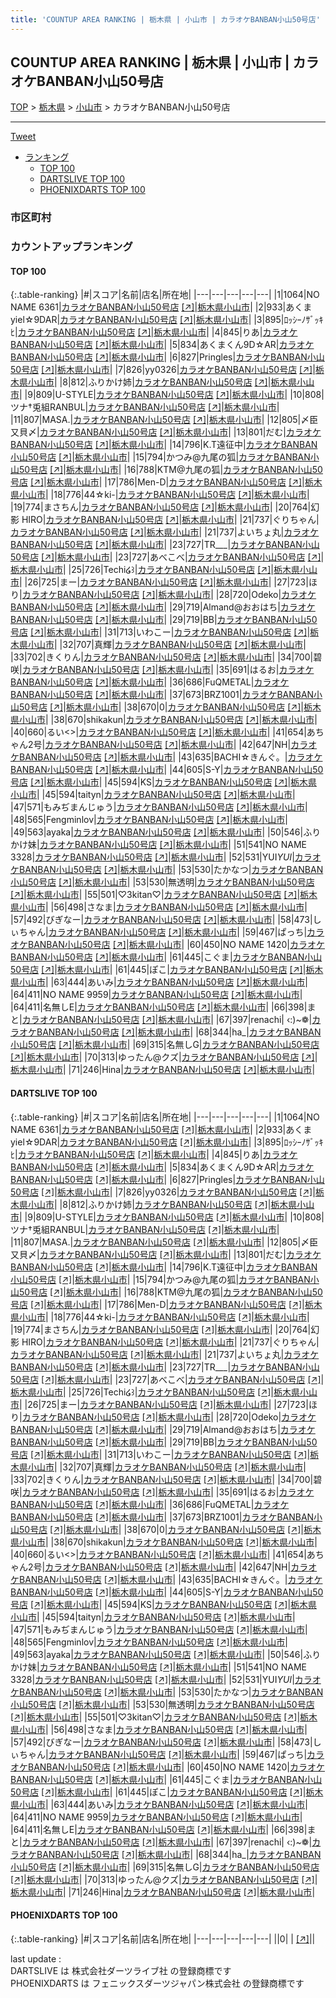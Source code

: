 ```yaml
---
title: 'COUNTUP AREA RANKING | 栃木県 | 小山市 | カラオケBANBAN小山50号店'
---
```

## COUNTUP AREA RANKING | 栃木県 | 小山市 | カラオケBANBAN小山50号店

[TOP](/darts/rank/) > [栃木県](/darts/rank/栃木県/) > [小山市](/darts/rank/栃木県/小山市/) > カラオケBANBAN小山50号店

___

<a href="https://twitter.com/share?ref_src=twsrc%5Etfw" data-text="COUNTUP AREA RANKING | 栃木県小山市カラオケBANBAN小山50号店" class="twitter-share-button" data-hashtags="DARTSLIVE,PHOENIXDARTS,darts,ダーツ" data-show-count="false">Tweet</a>

* [ランキング](#カウントアップランキング)
    * [TOP 100](#top-100)
    * [DARTSLIVE TOP 100](#dartslive-top-100)
    * [PHOENIXDARTS TOP 100](#phoenixdarts-top-100)

### 市区町村

<ul>

</ul>

### カウントアップランキング

#### TOP 100



{:.table-ranking}
|#|スコア|名前|店名|所在地|
|---|---|---|---|---|
|1|1064|<span class="rank-name-dl">NO NAME 6361</span>|<a href="/darts/rank/shops/84415a34a212d44f0d9b047a20a7ba1e.html">カラオケBANBAN小山50号店</a> <a href="https://search.dartslive.com/jp/shop/84415a34a212d44f0d9b047a20a7ba1e">[↗]</a>|<a href="/darts/rank/栃木県/小山市">栃木県小山市</a>|
|2|933|<span class="rank-name-dl">あくまyiel☆9DAR</span>|<a href="/darts/rank/shops/84415a34a212d44f0d9b047a20a7ba1e.html">カラオケBANBAN小山50号店</a> <a href="https://search.dartslive.com/jp/shop/84415a34a212d44f0d9b047a20a7ba1e">[↗]</a>|<a href="/darts/rank/栃木県/小山市">栃木県小山市</a>|
|3|895|<span class="rank-name-dl">ﾛｯｼｰﾉｻﾞｯｷﾋ</span>|<a href="/darts/rank/shops/84415a34a212d44f0d9b047a20a7ba1e.html">カラオケBANBAN小山50号店</a> <a href="https://search.dartslive.com/jp/shop/84415a34a212d44f0d9b047a20a7ba1e">[↗]</a>|<a href="/darts/rank/栃木県/小山市">栃木県小山市</a>|
|4|845|<span class="rank-name-dl">りあ</span>|<a href="/darts/rank/shops/84415a34a212d44f0d9b047a20a7ba1e.html">カラオケBANBAN小山50号店</a> <a href="https://search.dartslive.com/jp/shop/84415a34a212d44f0d9b047a20a7ba1e">[↗]</a>|<a href="/darts/rank/栃木県/小山市">栃木県小山市</a>|
|5|834|<span class="rank-name-dl">あくまくん9D☆AR</span>|<a href="/darts/rank/shops/84415a34a212d44f0d9b047a20a7ba1e.html">カラオケBANBAN小山50号店</a> <a href="https://search.dartslive.com/jp/shop/84415a34a212d44f0d9b047a20a7ba1e">[↗]</a>|<a href="/darts/rank/栃木県/小山市">栃木県小山市</a>|
|6|827|<span class="rank-name-dl">Pringles</span>|<a href="/darts/rank/shops/84415a34a212d44f0d9b047a20a7ba1e.html">カラオケBANBAN小山50号店</a> <a href="https://search.dartslive.com/jp/shop/84415a34a212d44f0d9b047a20a7ba1e">[↗]</a>|<a href="/darts/rank/栃木県/小山市">栃木県小山市</a>|
|7|826|<span class="rank-name-dl">yy0326</span>|<a href="/darts/rank/shops/84415a34a212d44f0d9b047a20a7ba1e.html">カラオケBANBAN小山50号店</a> <a href="https://search.dartslive.com/jp/shop/84415a34a212d44f0d9b047a20a7ba1e">[↗]</a>|<a href="/darts/rank/栃木県/小山市">栃木県小山市</a>|
|8|812|<span class="rank-name-dl">ふりかけ姉</span>|<a href="/darts/rank/shops/84415a34a212d44f0d9b047a20a7ba1e.html">カラオケBANBAN小山50号店</a> <a href="https://search.dartslive.com/jp/shop/84415a34a212d44f0d9b047a20a7ba1e">[↗]</a>|<a href="/darts/rank/栃木県/小山市">栃木県小山市</a>|
|9|809|<span class="rank-name-dl">U-STYLE</span>|<a href="/darts/rank/shops/84415a34a212d44f0d9b047a20a7ba1e.html">カラオケBANBAN小山50号店</a> <a href="https://search.dartslive.com/jp/shop/84415a34a212d44f0d9b047a20a7ba1e">[↗]</a>|<a href="/darts/rank/栃木県/小山市">栃木県小山市</a>|
|10|808|<span class="rank-name-dl">ツナ†兎組RANBUL</span>|<a href="/darts/rank/shops/84415a34a212d44f0d9b047a20a7ba1e.html">カラオケBANBAN小山50号店</a> <a href="https://search.dartslive.com/jp/shop/84415a34a212d44f0d9b047a20a7ba1e">[↗]</a>|<a href="/darts/rank/栃木県/小山市">栃木県小山市</a>|
|11|807|<span class="rank-name-dl">MASA.</span>|<a href="/darts/rank/shops/84415a34a212d44f0d9b047a20a7ba1e.html">カラオケBANBAN小山50号店</a> <a href="https://search.dartslive.com/jp/shop/84415a34a212d44f0d9b047a20a7ba1e">[↗]</a>|<a href="/darts/rank/栃木県/小山市">栃木県小山市</a>|
|12|805|<span class="rank-name-dl">〆臣又貝〆</span>|<a href="/darts/rank/shops/84415a34a212d44f0d9b047a20a7ba1e.html">カラオケBANBAN小山50号店</a> <a href="https://search.dartslive.com/jp/shop/84415a34a212d44f0d9b047a20a7ba1e">[↗]</a>|<a href="/darts/rank/栃木県/小山市">栃木県小山市</a>|
|13|801|<span class="rank-name-dl">だむ</span>|<a href="/darts/rank/shops/84415a34a212d44f0d9b047a20a7ba1e.html">カラオケBANBAN小山50号店</a> <a href="https://search.dartslive.com/jp/shop/84415a34a212d44f0d9b047a20a7ba1e">[↗]</a>|<a href="/darts/rank/栃木県/小山市">栃木県小山市</a>|
|14|796|<span class="rank-name-dl">K.T遠征中</span>|<a href="/darts/rank/shops/84415a34a212d44f0d9b047a20a7ba1e.html">カラオケBANBAN小山50号店</a> <a href="https://search.dartslive.com/jp/shop/84415a34a212d44f0d9b047a20a7ba1e">[↗]</a>|<a href="/darts/rank/栃木県/小山市">栃木県小山市</a>|
|15|794|<span class="rank-name-dl">かつみ@九尾の狐</span>|<a href="/darts/rank/shops/84415a34a212d44f0d9b047a20a7ba1e.html">カラオケBANBAN小山50号店</a> <a href="https://search.dartslive.com/jp/shop/84415a34a212d44f0d9b047a20a7ba1e">[↗]</a>|<a href="/darts/rank/栃木県/小山市">栃木県小山市</a>|
|16|788|<span class="rank-name-dl">KTM@九尾の狐</span>|<a href="/darts/rank/shops/84415a34a212d44f0d9b047a20a7ba1e.html">カラオケBANBAN小山50号店</a> <a href="https://search.dartslive.com/jp/shop/84415a34a212d44f0d9b047a20a7ba1e">[↗]</a>|<a href="/darts/rank/栃木県/小山市">栃木県小山市</a>|
|17|786|<span class="rank-name-dl">Men-D</span>|<a href="/darts/rank/shops/84415a34a212d44f0d9b047a20a7ba1e.html">カラオケBANBAN小山50号店</a> <a href="https://search.dartslive.com/jp/shop/84415a34a212d44f0d9b047a20a7ba1e">[↗]</a>|<a href="/darts/rank/栃木県/小山市">栃木県小山市</a>|
|18|776|<span class="rank-name-dl">44☆ki-</span>|<a href="/darts/rank/shops/84415a34a212d44f0d9b047a20a7ba1e.html">カラオケBANBAN小山50号店</a> <a href="https://search.dartslive.com/jp/shop/84415a34a212d44f0d9b047a20a7ba1e">[↗]</a>|<a href="/darts/rank/栃木県/小山市">栃木県小山市</a>|
|19|774|<span class="rank-name-dl">まさちん</span>|<a href="/darts/rank/shops/84415a34a212d44f0d9b047a20a7ba1e.html">カラオケBANBAN小山50号店</a> <a href="https://search.dartslive.com/jp/shop/84415a34a212d44f0d9b047a20a7ba1e">[↗]</a>|<a href="/darts/rank/栃木県/小山市">栃木県小山市</a>|
|20|764|<span class="rank-name-dl">幻影 HIRO</span>|<a href="/darts/rank/shops/84415a34a212d44f0d9b047a20a7ba1e.html">カラオケBANBAN小山50号店</a> <a href="https://search.dartslive.com/jp/shop/84415a34a212d44f0d9b047a20a7ba1e">[↗]</a>|<a href="/darts/rank/栃木県/小山市">栃木県小山市</a>|
|21|737|<span class="rank-name-dl">ぐりちゃん</span>|<a href="/darts/rank/shops/84415a34a212d44f0d9b047a20a7ba1e.html">カラオケBANBAN小山50号店</a> <a href="https://search.dartslive.com/jp/shop/84415a34a212d44f0d9b047a20a7ba1e">[↗]</a>|<a href="/darts/rank/栃木県/小山市">栃木県小山市</a>|
|21|737|<span class="rank-name-dl">よいちょ丸</span>|<a href="/darts/rank/shops/84415a34a212d44f0d9b047a20a7ba1e.html">カラオケBANBAN小山50号店</a> <a href="https://search.dartslive.com/jp/shop/84415a34a212d44f0d9b047a20a7ba1e">[↗]</a>|<a href="/darts/rank/栃木県/小山市">栃木県小山市</a>|
|23|727|<span class="rank-name-dl">TR___</span>|<a href="/darts/rank/shops/84415a34a212d44f0d9b047a20a7ba1e.html">カラオケBANBAN小山50号店</a> <a href="https://search.dartslive.com/jp/shop/84415a34a212d44f0d9b047a20a7ba1e">[↗]</a>|<a href="/darts/rank/栃木県/小山市">栃木県小山市</a>|
|23|727|<span class="rank-name-dl">あべこべ</span>|<a href="/darts/rank/shops/84415a34a212d44f0d9b047a20a7ba1e.html">カラオケBANBAN小山50号店</a> <a href="https://search.dartslive.com/jp/shop/84415a34a212d44f0d9b047a20a7ba1e">[↗]</a>|<a href="/darts/rank/栃木県/小山市">栃木県小山市</a>|
|25|726|<span class="rank-name-dl">Techi໒꒱</span>|<a href="/darts/rank/shops/84415a34a212d44f0d9b047a20a7ba1e.html">カラオケBANBAN小山50号店</a> <a href="https://search.dartslive.com/jp/shop/84415a34a212d44f0d9b047a20a7ba1e">[↗]</a>|<a href="/darts/rank/栃木県/小山市">栃木県小山市</a>|
|26|725|<span class="rank-name-dl">まー</span>|<a href="/darts/rank/shops/84415a34a212d44f0d9b047a20a7ba1e.html">カラオケBANBAN小山50号店</a> <a href="https://search.dartslive.com/jp/shop/84415a34a212d44f0d9b047a20a7ba1e">[↗]</a>|<a href="/darts/rank/栃木県/小山市">栃木県小山市</a>|
|27|723|<span class="rank-name-dl">ほり</span>|<a href="/darts/rank/shops/84415a34a212d44f0d9b047a20a7ba1e.html">カラオケBANBAN小山50号店</a> <a href="https://search.dartslive.com/jp/shop/84415a34a212d44f0d9b047a20a7ba1e">[↗]</a>|<a href="/darts/rank/栃木県/小山市">栃木県小山市</a>|
|28|720|<span class="rank-name-dl">Odeko</span>|<a href="/darts/rank/shops/84415a34a212d44f0d9b047a20a7ba1e.html">カラオケBANBAN小山50号店</a> <a href="https://search.dartslive.com/jp/shop/84415a34a212d44f0d9b047a20a7ba1e">[↗]</a>|<a href="/darts/rank/栃木県/小山市">栃木県小山市</a>|
|29|719|<span class="rank-name-dl">Almand@おおはち</span>|<a href="/darts/rank/shops/84415a34a212d44f0d9b047a20a7ba1e.html">カラオケBANBAN小山50号店</a> <a href="https://search.dartslive.com/jp/shop/84415a34a212d44f0d9b047a20a7ba1e">[↗]</a>|<a href="/darts/rank/栃木県/小山市">栃木県小山市</a>|
|29|719|<span class="rank-name-dl">BB</span>|<a href="/darts/rank/shops/84415a34a212d44f0d9b047a20a7ba1e.html">カラオケBANBAN小山50号店</a> <a href="https://search.dartslive.com/jp/shop/84415a34a212d44f0d9b047a20a7ba1e">[↗]</a>|<a href="/darts/rank/栃木県/小山市">栃木県小山市</a>|
|31|713|<span class="rank-name-dl">いわこー</span>|<a href="/darts/rank/shops/84415a34a212d44f0d9b047a20a7ba1e.html">カラオケBANBAN小山50号店</a> <a href="https://search.dartslive.com/jp/shop/84415a34a212d44f0d9b047a20a7ba1e">[↗]</a>|<a href="/darts/rank/栃木県/小山市">栃木県小山市</a>|
|32|707|<span class="rank-name-dl">真輝</span>|<a href="/darts/rank/shops/84415a34a212d44f0d9b047a20a7ba1e.html">カラオケBANBAN小山50号店</a> <a href="https://search.dartslive.com/jp/shop/84415a34a212d44f0d9b047a20a7ba1e">[↗]</a>|<a href="/darts/rank/栃木県/小山市">栃木県小山市</a>|
|33|702|<span class="rank-name-dl">きくりん</span>|<a href="/darts/rank/shops/84415a34a212d44f0d9b047a20a7ba1e.html">カラオケBANBAN小山50号店</a> <a href="https://search.dartslive.com/jp/shop/84415a34a212d44f0d9b047a20a7ba1e">[↗]</a>|<a href="/darts/rank/栃木県/小山市">栃木県小山市</a>|
|34|700|<span class="rank-name-dl">碧咲</span>|<a href="/darts/rank/shops/84415a34a212d44f0d9b047a20a7ba1e.html">カラオケBANBAN小山50号店</a> <a href="https://search.dartslive.com/jp/shop/84415a34a212d44f0d9b047a20a7ba1e">[↗]</a>|<a href="/darts/rank/栃木県/小山市">栃木県小山市</a>|
|35|691|<span class="rank-name-dl">はるお</span>|<a href="/darts/rank/shops/84415a34a212d44f0d9b047a20a7ba1e.html">カラオケBANBAN小山50号店</a> <a href="https://search.dartslive.com/jp/shop/84415a34a212d44f0d9b047a20a7ba1e">[↗]</a>|<a href="/darts/rank/栃木県/小山市">栃木県小山市</a>|
|36|686|<span class="rank-name-dl">FuQMETAL</span>|<a href="/darts/rank/shops/84415a34a212d44f0d9b047a20a7ba1e.html">カラオケBANBAN小山50号店</a> <a href="https://search.dartslive.com/jp/shop/84415a34a212d44f0d9b047a20a7ba1e">[↗]</a>|<a href="/darts/rank/栃木県/小山市">栃木県小山市</a>|
|37|673|<span class="rank-name-dl">BRZ1001</span>|<a href="/darts/rank/shops/84415a34a212d44f0d9b047a20a7ba1e.html">カラオケBANBAN小山50号店</a> <a href="https://search.dartslive.com/jp/shop/84415a34a212d44f0d9b047a20a7ba1e">[↗]</a>|<a href="/darts/rank/栃木県/小山市">栃木県小山市</a>|
|38|670|<span class="rank-name-dl">0</span>|<a href="/darts/rank/shops/84415a34a212d44f0d9b047a20a7ba1e.html">カラオケBANBAN小山50号店</a> <a href="https://search.dartslive.com/jp/shop/84415a34a212d44f0d9b047a20a7ba1e">[↗]</a>|<a href="/darts/rank/栃木県/小山市">栃木県小山市</a>|
|38|670|<span class="rank-name-dl">shikakun</span>|<a href="/darts/rank/shops/84415a34a212d44f0d9b047a20a7ba1e.html">カラオケBANBAN小山50号店</a> <a href="https://search.dartslive.com/jp/shop/84415a34a212d44f0d9b047a20a7ba1e">[↗]</a>|<a href="/darts/rank/栃木県/小山市">栃木県小山市</a>|
|40|660|<span class="rank-name-dl">るい&lt;&gt;</span>|<a href="/darts/rank/shops/84415a34a212d44f0d9b047a20a7ba1e.html">カラオケBANBAN小山50号店</a> <a href="https://search.dartslive.com/jp/shop/84415a34a212d44f0d9b047a20a7ba1e">[↗]</a>|<a href="/darts/rank/栃木県/小山市">栃木県小山市</a>|
|41|654|<span class="rank-name-dl">あちゃん2号</span>|<a href="/darts/rank/shops/84415a34a212d44f0d9b047a20a7ba1e.html">カラオケBANBAN小山50号店</a> <a href="https://search.dartslive.com/jp/shop/84415a34a212d44f0d9b047a20a7ba1e">[↗]</a>|<a href="/darts/rank/栃木県/小山市">栃木県小山市</a>|
|42|647|<span class="rank-name-dl">NH</span>|<a href="/darts/rank/shops/84415a34a212d44f0d9b047a20a7ba1e.html">カラオケBANBAN小山50号店</a> <a href="https://search.dartslive.com/jp/shop/84415a34a212d44f0d9b047a20a7ba1e">[↗]</a>|<a href="/darts/rank/栃木県/小山市">栃木県小山市</a>|
|43|635|<span class="rank-name-dl">BACHI☆きんぐ。</span>|<a href="/darts/rank/shops/84415a34a212d44f0d9b047a20a7ba1e.html">カラオケBANBAN小山50号店</a> <a href="https://search.dartslive.com/jp/shop/84415a34a212d44f0d9b047a20a7ba1e">[↗]</a>|<a href="/darts/rank/栃木県/小山市">栃木県小山市</a>|
|44|605|<span class="rank-name-dl">S-Y</span>|<a href="/darts/rank/shops/84415a34a212d44f0d9b047a20a7ba1e.html">カラオケBANBAN小山50号店</a> <a href="https://search.dartslive.com/jp/shop/84415a34a212d44f0d9b047a20a7ba1e">[↗]</a>|<a href="/darts/rank/栃木県/小山市">栃木県小山市</a>|
|45|594|<span class="rank-name-dl">KS</span>|<a href="/darts/rank/shops/84415a34a212d44f0d9b047a20a7ba1e.html">カラオケBANBAN小山50号店</a> <a href="https://search.dartslive.com/jp/shop/84415a34a212d44f0d9b047a20a7ba1e">[↗]</a>|<a href="/darts/rank/栃木県/小山市">栃木県小山市</a>|
|45|594|<span class="rank-name-dl">taityn</span>|<a href="/darts/rank/shops/84415a34a212d44f0d9b047a20a7ba1e.html">カラオケBANBAN小山50号店</a> <a href="https://search.dartslive.com/jp/shop/84415a34a212d44f0d9b047a20a7ba1e">[↗]</a>|<a href="/darts/rank/栃木県/小山市">栃木県小山市</a>|
|47|571|<span class="rank-name-dl">もみぢまんじゅう</span>|<a href="/darts/rank/shops/84415a34a212d44f0d9b047a20a7ba1e.html">カラオケBANBAN小山50号店</a> <a href="https://search.dartslive.com/jp/shop/84415a34a212d44f0d9b047a20a7ba1e">[↗]</a>|<a href="/darts/rank/栃木県/小山市">栃木県小山市</a>|
|48|565|<span class="rank-name-dl">Fengminlov</span>|<a href="/darts/rank/shops/84415a34a212d44f0d9b047a20a7ba1e.html">カラオケBANBAN小山50号店</a> <a href="https://search.dartslive.com/jp/shop/84415a34a212d44f0d9b047a20a7ba1e">[↗]</a>|<a href="/darts/rank/栃木県/小山市">栃木県小山市</a>|
|49|563|<span class="rank-name-dl">ayaka</span>|<a href="/darts/rank/shops/84415a34a212d44f0d9b047a20a7ba1e.html">カラオケBANBAN小山50号店</a> <a href="https://search.dartslive.com/jp/shop/84415a34a212d44f0d9b047a20a7ba1e">[↗]</a>|<a href="/darts/rank/栃木県/小山市">栃木県小山市</a>|
|50|546|<span class="rank-name-dl">ふりかけ妹</span>|<a href="/darts/rank/shops/84415a34a212d44f0d9b047a20a7ba1e.html">カラオケBANBAN小山50号店</a> <a href="https://search.dartslive.com/jp/shop/84415a34a212d44f0d9b047a20a7ba1e">[↗]</a>|<a href="/darts/rank/栃木県/小山市">栃木県小山市</a>|
|51|541|<span class="rank-name-dl">NO NAME 3328</span>|<a href="/darts/rank/shops/84415a34a212d44f0d9b047a20a7ba1e.html">カラオケBANBAN小山50号店</a> <a href="https://search.dartslive.com/jp/shop/84415a34a212d44f0d9b047a20a7ba1e">[↗]</a>|<a href="/darts/rank/栃木県/小山市">栃木県小山市</a>|
|52|531|<span class="rank-name-dl">YUI*YUI*</span>|<a href="/darts/rank/shops/84415a34a212d44f0d9b047a20a7ba1e.html">カラオケBANBAN小山50号店</a> <a href="https://search.dartslive.com/jp/shop/84415a34a212d44f0d9b047a20a7ba1e">[↗]</a>|<a href="/darts/rank/栃木県/小山市">栃木県小山市</a>|
|53|530|<span class="rank-name-dl">たかなつ</span>|<a href="/darts/rank/shops/84415a34a212d44f0d9b047a20a7ba1e.html">カラオケBANBAN小山50号店</a> <a href="https://search.dartslive.com/jp/shop/84415a34a212d44f0d9b047a20a7ba1e">[↗]</a>|<a href="/darts/rank/栃木県/小山市">栃木県小山市</a>|
|53|530|<span class="rank-name-dl">無透明</span>|<a href="/darts/rank/shops/84415a34a212d44f0d9b047a20a7ba1e.html">カラオケBANBAN小山50号店</a> <a href="https://search.dartslive.com/jp/shop/84415a34a212d44f0d9b047a20a7ba1e">[↗]</a>|<a href="/darts/rank/栃木県/小山市">栃木県小山市</a>|
|55|501|<span class="rank-name-dl">♡3kitan♡</span>|<a href="/darts/rank/shops/84415a34a212d44f0d9b047a20a7ba1e.html">カラオケBANBAN小山50号店</a> <a href="https://search.dartslive.com/jp/shop/84415a34a212d44f0d9b047a20a7ba1e">[↗]</a>|<a href="/darts/rank/栃木県/小山市">栃木県小山市</a>|
|56|498|<span class="rank-name-dl">さなま</span>|<a href="/darts/rank/shops/84415a34a212d44f0d9b047a20a7ba1e.html">カラオケBANBAN小山50号店</a> <a href="https://search.dartslive.com/jp/shop/84415a34a212d44f0d9b047a20a7ba1e">[↗]</a>|<a href="/darts/rank/栃木県/小山市">栃木県小山市</a>|
|57|492|<span class="rank-name-dl">びぎなー</span>|<a href="/darts/rank/shops/84415a34a212d44f0d9b047a20a7ba1e.html">カラオケBANBAN小山50号店</a> <a href="https://search.dartslive.com/jp/shop/84415a34a212d44f0d9b047a20a7ba1e">[↗]</a>|<a href="/darts/rank/栃木県/小山市">栃木県小山市</a>|
|58|473|<span class="rank-name-dl">しぃちゃん</span>|<a href="/darts/rank/shops/84415a34a212d44f0d9b047a20a7ba1e.html">カラオケBANBAN小山50号店</a> <a href="https://search.dartslive.com/jp/shop/84415a34a212d44f0d9b047a20a7ba1e">[↗]</a>|<a href="/darts/rank/栃木県/小山市">栃木県小山市</a>|
|59|467|<span class="rank-name-dl">ぱっち</span>|<a href="/darts/rank/shops/84415a34a212d44f0d9b047a20a7ba1e.html">カラオケBANBAN小山50号店</a> <a href="https://search.dartslive.com/jp/shop/84415a34a212d44f0d9b047a20a7ba1e">[↗]</a>|<a href="/darts/rank/栃木県/小山市">栃木県小山市</a>|
|60|450|<span class="rank-name-dl">NO NAME 1420</span>|<a href="/darts/rank/shops/84415a34a212d44f0d9b047a20a7ba1e.html">カラオケBANBAN小山50号店</a> <a href="https://search.dartslive.com/jp/shop/84415a34a212d44f0d9b047a20a7ba1e">[↗]</a>|<a href="/darts/rank/栃木県/小山市">栃木県小山市</a>|
|61|445|<span class="rank-name-dl">こぐま</span>|<a href="/darts/rank/shops/84415a34a212d44f0d9b047a20a7ba1e.html">カラオケBANBAN小山50号店</a> <a href="https://search.dartslive.com/jp/shop/84415a34a212d44f0d9b047a20a7ba1e">[↗]</a>|<a href="/darts/rank/栃木県/小山市">栃木県小山市</a>|
|61|445|<span class="rank-name-dl">ぽこ</span>|<a href="/darts/rank/shops/84415a34a212d44f0d9b047a20a7ba1e.html">カラオケBANBAN小山50号店</a> <a href="https://search.dartslive.com/jp/shop/84415a34a212d44f0d9b047a20a7ba1e">[↗]</a>|<a href="/darts/rank/栃木県/小山市">栃木県小山市</a>|
|63|444|<span class="rank-name-dl">あいみ</span>|<a href="/darts/rank/shops/84415a34a212d44f0d9b047a20a7ba1e.html">カラオケBANBAN小山50号店</a> <a href="https://search.dartslive.com/jp/shop/84415a34a212d44f0d9b047a20a7ba1e">[↗]</a>|<a href="/darts/rank/栃木県/小山市">栃木県小山市</a>|
|64|411|<span class="rank-name-dl">NO NAME 9959</span>|<a href="/darts/rank/shops/84415a34a212d44f0d9b047a20a7ba1e.html">カラオケBANBAN小山50号店</a> <a href="https://search.dartslive.com/jp/shop/84415a34a212d44f0d9b047a20a7ba1e">[↗]</a>|<a href="/darts/rank/栃木県/小山市">栃木県小山市</a>|
|64|411|<span class="rank-name-dl">名無しE</span>|<a href="/darts/rank/shops/84415a34a212d44f0d9b047a20a7ba1e.html">カラオケBANBAN小山50号店</a> <a href="https://search.dartslive.com/jp/shop/84415a34a212d44f0d9b047a20a7ba1e">[↗]</a>|<a href="/darts/rank/栃木県/小山市">栃木県小山市</a>|
|66|398|<span class="rank-name-dl">まと</span>|<a href="/darts/rank/shops/84415a34a212d44f0d9b047a20a7ba1e.html">カラオケBANBAN小山50号店</a> <a href="https://search.dartslive.com/jp/shop/84415a34a212d44f0d9b047a20a7ba1e">[↗]</a>|<a href="/darts/rank/栃木県/小山市">栃木県小山市</a>|
|67|397|<span class="rank-name-dl">renachi&#124; ‹:)~❁</span>|<a href="/darts/rank/shops/84415a34a212d44f0d9b047a20a7ba1e.html">カラオケBANBAN小山50号店</a> <a href="https://search.dartslive.com/jp/shop/84415a34a212d44f0d9b047a20a7ba1e">[↗]</a>|<a href="/darts/rank/栃木県/小山市">栃木県小山市</a>|
|68|344|<span class="rank-name-dl">ha_</span>|<a href="/darts/rank/shops/84415a34a212d44f0d9b047a20a7ba1e.html">カラオケBANBAN小山50号店</a> <a href="https://search.dartslive.com/jp/shop/84415a34a212d44f0d9b047a20a7ba1e">[↗]</a>|<a href="/darts/rank/栃木県/小山市">栃木県小山市</a>|
|69|315|<span class="rank-name-dl">名無しG</span>|<a href="/darts/rank/shops/84415a34a212d44f0d9b047a20a7ba1e.html">カラオケBANBAN小山50号店</a> <a href="https://search.dartslive.com/jp/shop/84415a34a212d44f0d9b047a20a7ba1e">[↗]</a>|<a href="/darts/rank/栃木県/小山市">栃木県小山市</a>|
|70|313|<span class="rank-name-dl">ゆったん@クズ</span>|<a href="/darts/rank/shops/84415a34a212d44f0d9b047a20a7ba1e.html">カラオケBANBAN小山50号店</a> <a href="https://search.dartslive.com/jp/shop/84415a34a212d44f0d9b047a20a7ba1e">[↗]</a>|<a href="/darts/rank/栃木県/小山市">栃木県小山市</a>|
|71|246|<span class="rank-name-dl">Hina</span>|<a href="/darts/rank/shops/84415a34a212d44f0d9b047a20a7ba1e.html">カラオケBANBAN小山50号店</a> <a href="https://search.dartslive.com/jp/shop/84415a34a212d44f0d9b047a20a7ba1e">[↗]</a>|<a href="/darts/rank/栃木県/小山市">栃木県小山市</a>|


#### DARTSLIVE TOP 100



{:.table-ranking}
|#|スコア|名前|店名|所在地|
|---|---|---|---|---|
|1|1064|<span class="rank-name-dl">NO NAME 6361</span>|<a href="/darts/rank/shops/84415a34a212d44f0d9b047a20a7ba1e.html">カラオケBANBAN小山50号店</a> <a href="https://search.dartslive.com/jp/shop/84415a34a212d44f0d9b047a20a7ba1e">[↗]</a>|<a href="/darts/rank/栃木県/小山市">栃木県小山市</a>|
|2|933|<span class="rank-name-dl">あくまyiel☆9DAR</span>|<a href="/darts/rank/shops/84415a34a212d44f0d9b047a20a7ba1e.html">カラオケBANBAN小山50号店</a> <a href="https://search.dartslive.com/jp/shop/84415a34a212d44f0d9b047a20a7ba1e">[↗]</a>|<a href="/darts/rank/栃木県/小山市">栃木県小山市</a>|
|3|895|<span class="rank-name-dl">ﾛｯｼｰﾉｻﾞｯｷﾋ</span>|<a href="/darts/rank/shops/84415a34a212d44f0d9b047a20a7ba1e.html">カラオケBANBAN小山50号店</a> <a href="https://search.dartslive.com/jp/shop/84415a34a212d44f0d9b047a20a7ba1e">[↗]</a>|<a href="/darts/rank/栃木県/小山市">栃木県小山市</a>|
|4|845|<span class="rank-name-dl">りあ</span>|<a href="/darts/rank/shops/84415a34a212d44f0d9b047a20a7ba1e.html">カラオケBANBAN小山50号店</a> <a href="https://search.dartslive.com/jp/shop/84415a34a212d44f0d9b047a20a7ba1e">[↗]</a>|<a href="/darts/rank/栃木県/小山市">栃木県小山市</a>|
|5|834|<span class="rank-name-dl">あくまくん9D☆AR</span>|<a href="/darts/rank/shops/84415a34a212d44f0d9b047a20a7ba1e.html">カラオケBANBAN小山50号店</a> <a href="https://search.dartslive.com/jp/shop/84415a34a212d44f0d9b047a20a7ba1e">[↗]</a>|<a href="/darts/rank/栃木県/小山市">栃木県小山市</a>|
|6|827|<span class="rank-name-dl">Pringles</span>|<a href="/darts/rank/shops/84415a34a212d44f0d9b047a20a7ba1e.html">カラオケBANBAN小山50号店</a> <a href="https://search.dartslive.com/jp/shop/84415a34a212d44f0d9b047a20a7ba1e">[↗]</a>|<a href="/darts/rank/栃木県/小山市">栃木県小山市</a>|
|7|826|<span class="rank-name-dl">yy0326</span>|<a href="/darts/rank/shops/84415a34a212d44f0d9b047a20a7ba1e.html">カラオケBANBAN小山50号店</a> <a href="https://search.dartslive.com/jp/shop/84415a34a212d44f0d9b047a20a7ba1e">[↗]</a>|<a href="/darts/rank/栃木県/小山市">栃木県小山市</a>|
|8|812|<span class="rank-name-dl">ふりかけ姉</span>|<a href="/darts/rank/shops/84415a34a212d44f0d9b047a20a7ba1e.html">カラオケBANBAN小山50号店</a> <a href="https://search.dartslive.com/jp/shop/84415a34a212d44f0d9b047a20a7ba1e">[↗]</a>|<a href="/darts/rank/栃木県/小山市">栃木県小山市</a>|
|9|809|<span class="rank-name-dl">U-STYLE</span>|<a href="/darts/rank/shops/84415a34a212d44f0d9b047a20a7ba1e.html">カラオケBANBAN小山50号店</a> <a href="https://search.dartslive.com/jp/shop/84415a34a212d44f0d9b047a20a7ba1e">[↗]</a>|<a href="/darts/rank/栃木県/小山市">栃木県小山市</a>|
|10|808|<span class="rank-name-dl">ツナ†兎組RANBUL</span>|<a href="/darts/rank/shops/84415a34a212d44f0d9b047a20a7ba1e.html">カラオケBANBAN小山50号店</a> <a href="https://search.dartslive.com/jp/shop/84415a34a212d44f0d9b047a20a7ba1e">[↗]</a>|<a href="/darts/rank/栃木県/小山市">栃木県小山市</a>|
|11|807|<span class="rank-name-dl">MASA.</span>|<a href="/darts/rank/shops/84415a34a212d44f0d9b047a20a7ba1e.html">カラオケBANBAN小山50号店</a> <a href="https://search.dartslive.com/jp/shop/84415a34a212d44f0d9b047a20a7ba1e">[↗]</a>|<a href="/darts/rank/栃木県/小山市">栃木県小山市</a>|
|12|805|<span class="rank-name-dl">〆臣又貝〆</span>|<a href="/darts/rank/shops/84415a34a212d44f0d9b047a20a7ba1e.html">カラオケBANBAN小山50号店</a> <a href="https://search.dartslive.com/jp/shop/84415a34a212d44f0d9b047a20a7ba1e">[↗]</a>|<a href="/darts/rank/栃木県/小山市">栃木県小山市</a>|
|13|801|<span class="rank-name-dl">だむ</span>|<a href="/darts/rank/shops/84415a34a212d44f0d9b047a20a7ba1e.html">カラオケBANBAN小山50号店</a> <a href="https://search.dartslive.com/jp/shop/84415a34a212d44f0d9b047a20a7ba1e">[↗]</a>|<a href="/darts/rank/栃木県/小山市">栃木県小山市</a>|
|14|796|<span class="rank-name-dl">K.T遠征中</span>|<a href="/darts/rank/shops/84415a34a212d44f0d9b047a20a7ba1e.html">カラオケBANBAN小山50号店</a> <a href="https://search.dartslive.com/jp/shop/84415a34a212d44f0d9b047a20a7ba1e">[↗]</a>|<a href="/darts/rank/栃木県/小山市">栃木県小山市</a>|
|15|794|<span class="rank-name-dl">かつみ@九尾の狐</span>|<a href="/darts/rank/shops/84415a34a212d44f0d9b047a20a7ba1e.html">カラオケBANBAN小山50号店</a> <a href="https://search.dartslive.com/jp/shop/84415a34a212d44f0d9b047a20a7ba1e">[↗]</a>|<a href="/darts/rank/栃木県/小山市">栃木県小山市</a>|
|16|788|<span class="rank-name-dl">KTM@九尾の狐</span>|<a href="/darts/rank/shops/84415a34a212d44f0d9b047a20a7ba1e.html">カラオケBANBAN小山50号店</a> <a href="https://search.dartslive.com/jp/shop/84415a34a212d44f0d9b047a20a7ba1e">[↗]</a>|<a href="/darts/rank/栃木県/小山市">栃木県小山市</a>|
|17|786|<span class="rank-name-dl">Men-D</span>|<a href="/darts/rank/shops/84415a34a212d44f0d9b047a20a7ba1e.html">カラオケBANBAN小山50号店</a> <a href="https://search.dartslive.com/jp/shop/84415a34a212d44f0d9b047a20a7ba1e">[↗]</a>|<a href="/darts/rank/栃木県/小山市">栃木県小山市</a>|
|18|776|<span class="rank-name-dl">44☆ki-</span>|<a href="/darts/rank/shops/84415a34a212d44f0d9b047a20a7ba1e.html">カラオケBANBAN小山50号店</a> <a href="https://search.dartslive.com/jp/shop/84415a34a212d44f0d9b047a20a7ba1e">[↗]</a>|<a href="/darts/rank/栃木県/小山市">栃木県小山市</a>|
|19|774|<span class="rank-name-dl">まさちん</span>|<a href="/darts/rank/shops/84415a34a212d44f0d9b047a20a7ba1e.html">カラオケBANBAN小山50号店</a> <a href="https://search.dartslive.com/jp/shop/84415a34a212d44f0d9b047a20a7ba1e">[↗]</a>|<a href="/darts/rank/栃木県/小山市">栃木県小山市</a>|
|20|764|<span class="rank-name-dl">幻影 HIRO</span>|<a href="/darts/rank/shops/84415a34a212d44f0d9b047a20a7ba1e.html">カラオケBANBAN小山50号店</a> <a href="https://search.dartslive.com/jp/shop/84415a34a212d44f0d9b047a20a7ba1e">[↗]</a>|<a href="/darts/rank/栃木県/小山市">栃木県小山市</a>|
|21|737|<span class="rank-name-dl">ぐりちゃん</span>|<a href="/darts/rank/shops/84415a34a212d44f0d9b047a20a7ba1e.html">カラオケBANBAN小山50号店</a> <a href="https://search.dartslive.com/jp/shop/84415a34a212d44f0d9b047a20a7ba1e">[↗]</a>|<a href="/darts/rank/栃木県/小山市">栃木県小山市</a>|
|21|737|<span class="rank-name-dl">よいちょ丸</span>|<a href="/darts/rank/shops/84415a34a212d44f0d9b047a20a7ba1e.html">カラオケBANBAN小山50号店</a> <a href="https://search.dartslive.com/jp/shop/84415a34a212d44f0d9b047a20a7ba1e">[↗]</a>|<a href="/darts/rank/栃木県/小山市">栃木県小山市</a>|
|23|727|<span class="rank-name-dl">TR___</span>|<a href="/darts/rank/shops/84415a34a212d44f0d9b047a20a7ba1e.html">カラオケBANBAN小山50号店</a> <a href="https://search.dartslive.com/jp/shop/84415a34a212d44f0d9b047a20a7ba1e">[↗]</a>|<a href="/darts/rank/栃木県/小山市">栃木県小山市</a>|
|23|727|<span class="rank-name-dl">あべこべ</span>|<a href="/darts/rank/shops/84415a34a212d44f0d9b047a20a7ba1e.html">カラオケBANBAN小山50号店</a> <a href="https://search.dartslive.com/jp/shop/84415a34a212d44f0d9b047a20a7ba1e">[↗]</a>|<a href="/darts/rank/栃木県/小山市">栃木県小山市</a>|
|25|726|<span class="rank-name-dl">Techi໒꒱</span>|<a href="/darts/rank/shops/84415a34a212d44f0d9b047a20a7ba1e.html">カラオケBANBAN小山50号店</a> <a href="https://search.dartslive.com/jp/shop/84415a34a212d44f0d9b047a20a7ba1e">[↗]</a>|<a href="/darts/rank/栃木県/小山市">栃木県小山市</a>|
|26|725|<span class="rank-name-dl">まー</span>|<a href="/darts/rank/shops/84415a34a212d44f0d9b047a20a7ba1e.html">カラオケBANBAN小山50号店</a> <a href="https://search.dartslive.com/jp/shop/84415a34a212d44f0d9b047a20a7ba1e">[↗]</a>|<a href="/darts/rank/栃木県/小山市">栃木県小山市</a>|
|27|723|<span class="rank-name-dl">ほり</span>|<a href="/darts/rank/shops/84415a34a212d44f0d9b047a20a7ba1e.html">カラオケBANBAN小山50号店</a> <a href="https://search.dartslive.com/jp/shop/84415a34a212d44f0d9b047a20a7ba1e">[↗]</a>|<a href="/darts/rank/栃木県/小山市">栃木県小山市</a>|
|28|720|<span class="rank-name-dl">Odeko</span>|<a href="/darts/rank/shops/84415a34a212d44f0d9b047a20a7ba1e.html">カラオケBANBAN小山50号店</a> <a href="https://search.dartslive.com/jp/shop/84415a34a212d44f0d9b047a20a7ba1e">[↗]</a>|<a href="/darts/rank/栃木県/小山市">栃木県小山市</a>|
|29|719|<span class="rank-name-dl">Almand@おおはち</span>|<a href="/darts/rank/shops/84415a34a212d44f0d9b047a20a7ba1e.html">カラオケBANBAN小山50号店</a> <a href="https://search.dartslive.com/jp/shop/84415a34a212d44f0d9b047a20a7ba1e">[↗]</a>|<a href="/darts/rank/栃木県/小山市">栃木県小山市</a>|
|29|719|<span class="rank-name-dl">BB</span>|<a href="/darts/rank/shops/84415a34a212d44f0d9b047a20a7ba1e.html">カラオケBANBAN小山50号店</a> <a href="https://search.dartslive.com/jp/shop/84415a34a212d44f0d9b047a20a7ba1e">[↗]</a>|<a href="/darts/rank/栃木県/小山市">栃木県小山市</a>|
|31|713|<span class="rank-name-dl">いわこー</span>|<a href="/darts/rank/shops/84415a34a212d44f0d9b047a20a7ba1e.html">カラオケBANBAN小山50号店</a> <a href="https://search.dartslive.com/jp/shop/84415a34a212d44f0d9b047a20a7ba1e">[↗]</a>|<a href="/darts/rank/栃木県/小山市">栃木県小山市</a>|
|32|707|<span class="rank-name-dl">真輝</span>|<a href="/darts/rank/shops/84415a34a212d44f0d9b047a20a7ba1e.html">カラオケBANBAN小山50号店</a> <a href="https://search.dartslive.com/jp/shop/84415a34a212d44f0d9b047a20a7ba1e">[↗]</a>|<a href="/darts/rank/栃木県/小山市">栃木県小山市</a>|
|33|702|<span class="rank-name-dl">きくりん</span>|<a href="/darts/rank/shops/84415a34a212d44f0d9b047a20a7ba1e.html">カラオケBANBAN小山50号店</a> <a href="https://search.dartslive.com/jp/shop/84415a34a212d44f0d9b047a20a7ba1e">[↗]</a>|<a href="/darts/rank/栃木県/小山市">栃木県小山市</a>|
|34|700|<span class="rank-name-dl">碧咲</span>|<a href="/darts/rank/shops/84415a34a212d44f0d9b047a20a7ba1e.html">カラオケBANBAN小山50号店</a> <a href="https://search.dartslive.com/jp/shop/84415a34a212d44f0d9b047a20a7ba1e">[↗]</a>|<a href="/darts/rank/栃木県/小山市">栃木県小山市</a>|
|35|691|<span class="rank-name-dl">はるお</span>|<a href="/darts/rank/shops/84415a34a212d44f0d9b047a20a7ba1e.html">カラオケBANBAN小山50号店</a> <a href="https://search.dartslive.com/jp/shop/84415a34a212d44f0d9b047a20a7ba1e">[↗]</a>|<a href="/darts/rank/栃木県/小山市">栃木県小山市</a>|
|36|686|<span class="rank-name-dl">FuQMETAL</span>|<a href="/darts/rank/shops/84415a34a212d44f0d9b047a20a7ba1e.html">カラオケBANBAN小山50号店</a> <a href="https://search.dartslive.com/jp/shop/84415a34a212d44f0d9b047a20a7ba1e">[↗]</a>|<a href="/darts/rank/栃木県/小山市">栃木県小山市</a>|
|37|673|<span class="rank-name-dl">BRZ1001</span>|<a href="/darts/rank/shops/84415a34a212d44f0d9b047a20a7ba1e.html">カラオケBANBAN小山50号店</a> <a href="https://search.dartslive.com/jp/shop/84415a34a212d44f0d9b047a20a7ba1e">[↗]</a>|<a href="/darts/rank/栃木県/小山市">栃木県小山市</a>|
|38|670|<span class="rank-name-dl">0</span>|<a href="/darts/rank/shops/84415a34a212d44f0d9b047a20a7ba1e.html">カラオケBANBAN小山50号店</a> <a href="https://search.dartslive.com/jp/shop/84415a34a212d44f0d9b047a20a7ba1e">[↗]</a>|<a href="/darts/rank/栃木県/小山市">栃木県小山市</a>|
|38|670|<span class="rank-name-dl">shikakun</span>|<a href="/darts/rank/shops/84415a34a212d44f0d9b047a20a7ba1e.html">カラオケBANBAN小山50号店</a> <a href="https://search.dartslive.com/jp/shop/84415a34a212d44f0d9b047a20a7ba1e">[↗]</a>|<a href="/darts/rank/栃木県/小山市">栃木県小山市</a>|
|40|660|<span class="rank-name-dl">るい&lt;&gt;</span>|<a href="/darts/rank/shops/84415a34a212d44f0d9b047a20a7ba1e.html">カラオケBANBAN小山50号店</a> <a href="https://search.dartslive.com/jp/shop/84415a34a212d44f0d9b047a20a7ba1e">[↗]</a>|<a href="/darts/rank/栃木県/小山市">栃木県小山市</a>|
|41|654|<span class="rank-name-dl">あちゃん2号</span>|<a href="/darts/rank/shops/84415a34a212d44f0d9b047a20a7ba1e.html">カラオケBANBAN小山50号店</a> <a href="https://search.dartslive.com/jp/shop/84415a34a212d44f0d9b047a20a7ba1e">[↗]</a>|<a href="/darts/rank/栃木県/小山市">栃木県小山市</a>|
|42|647|<span class="rank-name-dl">NH</span>|<a href="/darts/rank/shops/84415a34a212d44f0d9b047a20a7ba1e.html">カラオケBANBAN小山50号店</a> <a href="https://search.dartslive.com/jp/shop/84415a34a212d44f0d9b047a20a7ba1e">[↗]</a>|<a href="/darts/rank/栃木県/小山市">栃木県小山市</a>|
|43|635|<span class="rank-name-dl">BACHI☆きんぐ。</span>|<a href="/darts/rank/shops/84415a34a212d44f0d9b047a20a7ba1e.html">カラオケBANBAN小山50号店</a> <a href="https://search.dartslive.com/jp/shop/84415a34a212d44f0d9b047a20a7ba1e">[↗]</a>|<a href="/darts/rank/栃木県/小山市">栃木県小山市</a>|
|44|605|<span class="rank-name-dl">S-Y</span>|<a href="/darts/rank/shops/84415a34a212d44f0d9b047a20a7ba1e.html">カラオケBANBAN小山50号店</a> <a href="https://search.dartslive.com/jp/shop/84415a34a212d44f0d9b047a20a7ba1e">[↗]</a>|<a href="/darts/rank/栃木県/小山市">栃木県小山市</a>|
|45|594|<span class="rank-name-dl">KS</span>|<a href="/darts/rank/shops/84415a34a212d44f0d9b047a20a7ba1e.html">カラオケBANBAN小山50号店</a> <a href="https://search.dartslive.com/jp/shop/84415a34a212d44f0d9b047a20a7ba1e">[↗]</a>|<a href="/darts/rank/栃木県/小山市">栃木県小山市</a>|
|45|594|<span class="rank-name-dl">taityn</span>|<a href="/darts/rank/shops/84415a34a212d44f0d9b047a20a7ba1e.html">カラオケBANBAN小山50号店</a> <a href="https://search.dartslive.com/jp/shop/84415a34a212d44f0d9b047a20a7ba1e">[↗]</a>|<a href="/darts/rank/栃木県/小山市">栃木県小山市</a>|
|47|571|<span class="rank-name-dl">もみぢまんじゅう</span>|<a href="/darts/rank/shops/84415a34a212d44f0d9b047a20a7ba1e.html">カラオケBANBAN小山50号店</a> <a href="https://search.dartslive.com/jp/shop/84415a34a212d44f0d9b047a20a7ba1e">[↗]</a>|<a href="/darts/rank/栃木県/小山市">栃木県小山市</a>|
|48|565|<span class="rank-name-dl">Fengminlov</span>|<a href="/darts/rank/shops/84415a34a212d44f0d9b047a20a7ba1e.html">カラオケBANBAN小山50号店</a> <a href="https://search.dartslive.com/jp/shop/84415a34a212d44f0d9b047a20a7ba1e">[↗]</a>|<a href="/darts/rank/栃木県/小山市">栃木県小山市</a>|
|49|563|<span class="rank-name-dl">ayaka</span>|<a href="/darts/rank/shops/84415a34a212d44f0d9b047a20a7ba1e.html">カラオケBANBAN小山50号店</a> <a href="https://search.dartslive.com/jp/shop/84415a34a212d44f0d9b047a20a7ba1e">[↗]</a>|<a href="/darts/rank/栃木県/小山市">栃木県小山市</a>|
|50|546|<span class="rank-name-dl">ふりかけ妹</span>|<a href="/darts/rank/shops/84415a34a212d44f0d9b047a20a7ba1e.html">カラオケBANBAN小山50号店</a> <a href="https://search.dartslive.com/jp/shop/84415a34a212d44f0d9b047a20a7ba1e">[↗]</a>|<a href="/darts/rank/栃木県/小山市">栃木県小山市</a>|
|51|541|<span class="rank-name-dl">NO NAME 3328</span>|<a href="/darts/rank/shops/84415a34a212d44f0d9b047a20a7ba1e.html">カラオケBANBAN小山50号店</a> <a href="https://search.dartslive.com/jp/shop/84415a34a212d44f0d9b047a20a7ba1e">[↗]</a>|<a href="/darts/rank/栃木県/小山市">栃木県小山市</a>|
|52|531|<span class="rank-name-dl">YUI*YUI*</span>|<a href="/darts/rank/shops/84415a34a212d44f0d9b047a20a7ba1e.html">カラオケBANBAN小山50号店</a> <a href="https://search.dartslive.com/jp/shop/84415a34a212d44f0d9b047a20a7ba1e">[↗]</a>|<a href="/darts/rank/栃木県/小山市">栃木県小山市</a>|
|53|530|<span class="rank-name-dl">たかなつ</span>|<a href="/darts/rank/shops/84415a34a212d44f0d9b047a20a7ba1e.html">カラオケBANBAN小山50号店</a> <a href="https://search.dartslive.com/jp/shop/84415a34a212d44f0d9b047a20a7ba1e">[↗]</a>|<a href="/darts/rank/栃木県/小山市">栃木県小山市</a>|
|53|530|<span class="rank-name-dl">無透明</span>|<a href="/darts/rank/shops/84415a34a212d44f0d9b047a20a7ba1e.html">カラオケBANBAN小山50号店</a> <a href="https://search.dartslive.com/jp/shop/84415a34a212d44f0d9b047a20a7ba1e">[↗]</a>|<a href="/darts/rank/栃木県/小山市">栃木県小山市</a>|
|55|501|<span class="rank-name-dl">♡3kitan♡</span>|<a href="/darts/rank/shops/84415a34a212d44f0d9b047a20a7ba1e.html">カラオケBANBAN小山50号店</a> <a href="https://search.dartslive.com/jp/shop/84415a34a212d44f0d9b047a20a7ba1e">[↗]</a>|<a href="/darts/rank/栃木県/小山市">栃木県小山市</a>|
|56|498|<span class="rank-name-dl">さなま</span>|<a href="/darts/rank/shops/84415a34a212d44f0d9b047a20a7ba1e.html">カラオケBANBAN小山50号店</a> <a href="https://search.dartslive.com/jp/shop/84415a34a212d44f0d9b047a20a7ba1e">[↗]</a>|<a href="/darts/rank/栃木県/小山市">栃木県小山市</a>|
|57|492|<span class="rank-name-dl">びぎなー</span>|<a href="/darts/rank/shops/84415a34a212d44f0d9b047a20a7ba1e.html">カラオケBANBAN小山50号店</a> <a href="https://search.dartslive.com/jp/shop/84415a34a212d44f0d9b047a20a7ba1e">[↗]</a>|<a href="/darts/rank/栃木県/小山市">栃木県小山市</a>|
|58|473|<span class="rank-name-dl">しぃちゃん</span>|<a href="/darts/rank/shops/84415a34a212d44f0d9b047a20a7ba1e.html">カラオケBANBAN小山50号店</a> <a href="https://search.dartslive.com/jp/shop/84415a34a212d44f0d9b047a20a7ba1e">[↗]</a>|<a href="/darts/rank/栃木県/小山市">栃木県小山市</a>|
|59|467|<span class="rank-name-dl">ぱっち</span>|<a href="/darts/rank/shops/84415a34a212d44f0d9b047a20a7ba1e.html">カラオケBANBAN小山50号店</a> <a href="https://search.dartslive.com/jp/shop/84415a34a212d44f0d9b047a20a7ba1e">[↗]</a>|<a href="/darts/rank/栃木県/小山市">栃木県小山市</a>|
|60|450|<span class="rank-name-dl">NO NAME 1420</span>|<a href="/darts/rank/shops/84415a34a212d44f0d9b047a20a7ba1e.html">カラオケBANBAN小山50号店</a> <a href="https://search.dartslive.com/jp/shop/84415a34a212d44f0d9b047a20a7ba1e">[↗]</a>|<a href="/darts/rank/栃木県/小山市">栃木県小山市</a>|
|61|445|<span class="rank-name-dl">こぐま</span>|<a href="/darts/rank/shops/84415a34a212d44f0d9b047a20a7ba1e.html">カラオケBANBAN小山50号店</a> <a href="https://search.dartslive.com/jp/shop/84415a34a212d44f0d9b047a20a7ba1e">[↗]</a>|<a href="/darts/rank/栃木県/小山市">栃木県小山市</a>|
|61|445|<span class="rank-name-dl">ぽこ</span>|<a href="/darts/rank/shops/84415a34a212d44f0d9b047a20a7ba1e.html">カラオケBANBAN小山50号店</a> <a href="https://search.dartslive.com/jp/shop/84415a34a212d44f0d9b047a20a7ba1e">[↗]</a>|<a href="/darts/rank/栃木県/小山市">栃木県小山市</a>|
|63|444|<span class="rank-name-dl">あいみ</span>|<a href="/darts/rank/shops/84415a34a212d44f0d9b047a20a7ba1e.html">カラオケBANBAN小山50号店</a> <a href="https://search.dartslive.com/jp/shop/84415a34a212d44f0d9b047a20a7ba1e">[↗]</a>|<a href="/darts/rank/栃木県/小山市">栃木県小山市</a>|
|64|411|<span class="rank-name-dl">NO NAME 9959</span>|<a href="/darts/rank/shops/84415a34a212d44f0d9b047a20a7ba1e.html">カラオケBANBAN小山50号店</a> <a href="https://search.dartslive.com/jp/shop/84415a34a212d44f0d9b047a20a7ba1e">[↗]</a>|<a href="/darts/rank/栃木県/小山市">栃木県小山市</a>|
|64|411|<span class="rank-name-dl">名無しE</span>|<a href="/darts/rank/shops/84415a34a212d44f0d9b047a20a7ba1e.html">カラオケBANBAN小山50号店</a> <a href="https://search.dartslive.com/jp/shop/84415a34a212d44f0d9b047a20a7ba1e">[↗]</a>|<a href="/darts/rank/栃木県/小山市">栃木県小山市</a>|
|66|398|<span class="rank-name-dl">まと</span>|<a href="/darts/rank/shops/84415a34a212d44f0d9b047a20a7ba1e.html">カラオケBANBAN小山50号店</a> <a href="https://search.dartslive.com/jp/shop/84415a34a212d44f0d9b047a20a7ba1e">[↗]</a>|<a href="/darts/rank/栃木県/小山市">栃木県小山市</a>|
|67|397|<span class="rank-name-dl">renachi&#124; ‹:)~❁</span>|<a href="/darts/rank/shops/84415a34a212d44f0d9b047a20a7ba1e.html">カラオケBANBAN小山50号店</a> <a href="https://search.dartslive.com/jp/shop/84415a34a212d44f0d9b047a20a7ba1e">[↗]</a>|<a href="/darts/rank/栃木県/小山市">栃木県小山市</a>|
|68|344|<span class="rank-name-dl">ha_</span>|<a href="/darts/rank/shops/84415a34a212d44f0d9b047a20a7ba1e.html">カラオケBANBAN小山50号店</a> <a href="https://search.dartslive.com/jp/shop/84415a34a212d44f0d9b047a20a7ba1e">[↗]</a>|<a href="/darts/rank/栃木県/小山市">栃木県小山市</a>|
|69|315|<span class="rank-name-dl">名無しG</span>|<a href="/darts/rank/shops/84415a34a212d44f0d9b047a20a7ba1e.html">カラオケBANBAN小山50号店</a> <a href="https://search.dartslive.com/jp/shop/84415a34a212d44f0d9b047a20a7ba1e">[↗]</a>|<a href="/darts/rank/栃木県/小山市">栃木県小山市</a>|
|70|313|<span class="rank-name-dl">ゆったん@クズ</span>|<a href="/darts/rank/shops/84415a34a212d44f0d9b047a20a7ba1e.html">カラオケBANBAN小山50号店</a> <a href="https://search.dartslive.com/jp/shop/84415a34a212d44f0d9b047a20a7ba1e">[↗]</a>|<a href="/darts/rank/栃木県/小山市">栃木県小山市</a>|
|71|246|<span class="rank-name-dl">Hina</span>|<a href="/darts/rank/shops/84415a34a212d44f0d9b047a20a7ba1e.html">カラオケBANBAN小山50号店</a> <a href="https://search.dartslive.com/jp/shop/84415a34a212d44f0d9b047a20a7ba1e">[↗]</a>|<a href="/darts/rank/栃木県/小山市">栃木県小山市</a>|


#### PHOENIXDARTS TOP 100



{:.table-ranking}
|#|スコア|名前|店名|所在地|
|---|---|---|---|---|
||0|<span class="rank-name-dl"> </span>|<a href="/darts/rank/shops/.html"></a> <a href="">[↗]</a>|<a href="/darts/rank//"></a>|


<div class="footer border-top border-gray-light mt-5 pt-3 text-right text-gray">
    last update : <span style="font-weight: italic" id="foot_last_modified"></span><br />
    DARTSLIVE は 株式会社ダーツライブ社 の登録商標です<br />
    PHOENIXDARTS は フェニックスダーツジャパン株式会社 の登録商標です<br />
</div>

<script src="https://cdnjs.cloudflare.com/ajax/libs/jquery.tablesorter/2.31.3/js/jquery.tablesorter.min.js" integrity="sha512-qzgd5cYSZcosqpzpn7zF2ZId8f/8CHmFKZ8j7mU4OUXTNRd5g+ZHBPsgKEwoqxCtdQvExE5LprwwPAgoicguNg==" crossorigin="anonymous" referrerpolicy="no-referrer"></script>
<link rel="stylesheet" href="https://cdnjs.cloudflare.com/ajax/libs/jquery.tablesorter/2.31.3/css/theme.default.min.css" integrity="sha512-wghhOJkjQX0Lh3NSWvNKeZ0ZpNn+SPVXX1Qyc9OCaogADktxrBiBdKGDoqVUOyhStvMBmJQ8ZdMHiR3wuEq8+w==" crossorigin="anonymous" referrerpolicy="no-referrer" />
<script>
$(function() {
    $(".table-ranking").tablesorter({sortList:[[0, 0]]});
    $("#foot_last_modified").text(formatDate(new Date(document.lastModified), 'yyyy-MM-dd HH:mm:ss'));
});
</script>

<script async src="https://platform.twitter.com/widgets.js" charset="utf-8"></script>